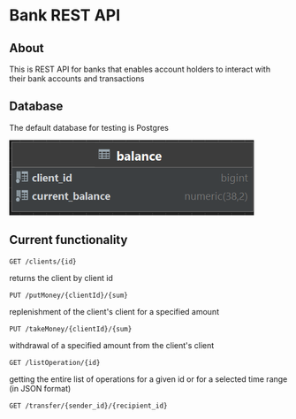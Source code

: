 # Bank REST API

## About

This is REST API for banks that enables account holders to interact with their bank accounts and transactions

## Database
The default database for testing is Postgres

![database structure](https://github.com/unaPalabra/bank_rest_api/blob/master/bd1.PNG)



## Current functionality

```http
GET /clients/{id} 
```
 returns the client by client id
  
```http
PUT /putMoney/{clientId}/{sum} 
```
 replenishment of the client's client for a specified amount
  
```http
PUT /takeMoney/{clientId}/{sum}
```
 withdrawal of a specified amount from the client's client

```http
GET /listOperation/{id}
```
 getting the entire list of operations for a given id or for a selected time range (in JSON format)

```http
GET /transfer/{sender_id}/{recipient_id}
```

